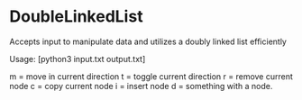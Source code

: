 # DoubleLinkedList
Accepts input to manipulate data and utilizes a doubly linked list efficiently


Usage: [python3 input.txt output.txt]

m = move in current direction
t = toggle current direction
r = remove current node
c = copy current node
i = insert node
d = something with a node.
